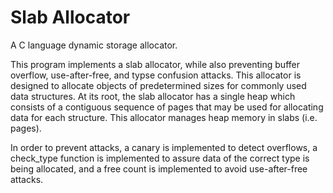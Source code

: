# Slab Allocator
A C language dynamic storage allocator.

This program implements a slab allocator, while also preventing buffer overflow, use-after-free, and typse confusion attacks. This allocator is designed to allocate objects of predetermined sizes for commonly used data structures. At its root, the slab allocator has a single heap which consists of a contiguous sequence of pages that may be used for allocating data for each structure. This allocator manages heap memory in slabs (i.e. pages).

In order to prevent attacks, a canary is implemented to detect overflows, a check_type function is implemented to assure data of the correct type is being allocated, and a free count is implemented to avoid use-after-free attacks.
